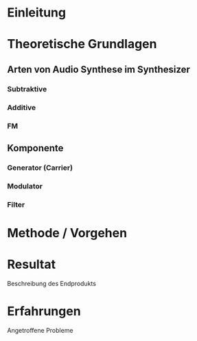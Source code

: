 
# Einleitung

# Theoretische Grundlagen

## Arten von Audio Synthese im Synthesizer 
### Subtraktive
### Additive
### FM

## Komponente 

### Generator (Carrier)

### Modulator

### Filter

# Methode / Vorgehen

# Resultat
Beschreibung des Endprodukts

# Erfahrungen
Angetroffene Probleme
